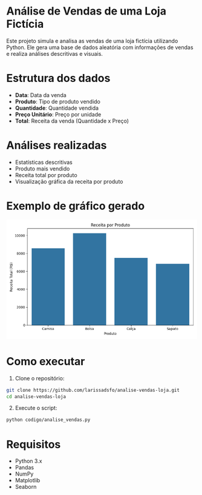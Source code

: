 # Análise de Vendas de uma Loja Fictícia

Este projeto simula e analisa as vendas de uma loja fictícia utilizando Python. Ele gera uma base de dados aleatória com informações de vendas e realiza análises descritivas e visuais.

# Estrutura dos dados

- **Data**: Data da venda
- **Produto**: Tipo de produto vendido
- **Quantidade**: Quantidade vendida
- **Preço Unitário**: Preço por unidade
- **Total**: Receita da venda (Quantidade x Preço)

# Análises realizadas

- Estatísticas descritivas
- Produto mais vendido
- Receita total por produto
- Visualização gráfica da receita por produto

# Exemplo de gráfico gerado

![Receita por Produto](imagens/receita_por_produto.png)

# Como executar

1. Clone o repositório:
```bash
git clone https://github.com/larissadsfo/analise-vendas-loja.git
cd analise-vendas-loja
```

2. Execute o script:
```bash
python codigo/analise_vendas.py
```

# Requisitos

- Python 3.x
- Pandas
- NumPy
- Matplotlib
- Seaborn

